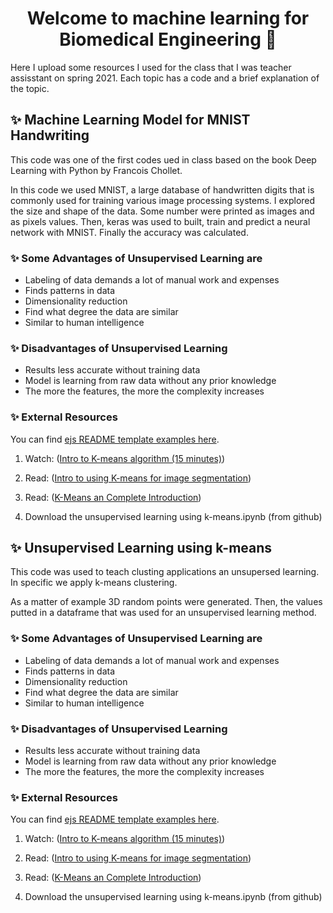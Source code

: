 <h1 align="center">Welcome to machine learning for Biomedical Engineering 👋</h1>

Here I upload some resources I used for the class that I was teacher assisstant on spring 2021. Each topic has a code and a brief explanation of the topic.

## ✨ Machine Learning Model for MNIST Handwriting

This code was one of the first codes ued in class based on the book Deep Learning with Python by Francois Chollet.

In this code we used MNIST, a large database of handwritten digits that is commonly used for training various image processing systems. I explored the size and shape of the data. Some number were printed as images and as pixels values. Then, keras was used to built, train and predict a neural network with MNIST. Finally the accuracy was calculated.


### ✨ Some Advantages of Unsupervised Learning are

- Labeling of data demands a lot of manual work and expenses
- Finds patterns in data
- Dimensionality reduction
- Find what degree the data are similar
- Similar to human intelligence

### ✨ Disadvantages of Unsupervised Learning

- Results less accurate without training data
- Model is learning from raw data without any prior knowledge
- The more the features, the more the complexity increases

### ✨ External Resources

You can find [ejs README template examples here](https://github.com/kefranabg/readme-md-generator/tree/master/templates).

1. Watch: ([Intro to K-means algorithm (15 minutes)](https://www.youtube.com/watch?v=_S5tvagaQRU))

2. Read: ([Intro to using K-means for image segmentation](https://www.unioviedo.es/compnum/labs/new/kmeans.html))

3. Read: ([K-Means an Complete Introduction](https://towardsdatascience.com/k-means-a-complete-introduction-1702af9cd8c))

4. Download the unsupervised learning using k-means.ipynb (from github)















## ✨ Unsupervised Learning using k-means

This code was used to teach clusting applications an unsupersed learning. In specific we apply k-means clustering. 

As a matter of example 3D random points were generated. Then, the values putted in a dataframe that was used for an unsupervised learning method.

### ✨ Some Advantages of Unsupervised Learning are

- Labeling of data demands a lot of manual work and expenses
- Finds patterns in data
- Dimensionality reduction
- Find what degree the data are similar
- Similar to human intelligence

### ✨ Disadvantages of Unsupervised Learning

- Results less accurate without training data
- Model is learning from raw data without any prior knowledge
- The more the features, the more the complexity increases

### ✨ External Resources

You can find [ejs README template examples here](https://github.com/kefranabg/readme-md-generator/tree/master/templates).

1. Watch: ([Intro to K-means algorithm (15 minutes)](https://www.youtube.com/watch?v=_S5tvagaQRU))

2. Read: ([Intro to using K-means for image segmentation](https://www.unioviedo.es/compnum/labs/new/kmeans.html))

3. Read: ([K-Means an Complete Introduction](https://towardsdatascience.com/k-means-a-complete-introduction-1702af9cd8c))

4. Download the unsupervised learning using k-means.ipynb (from github)
